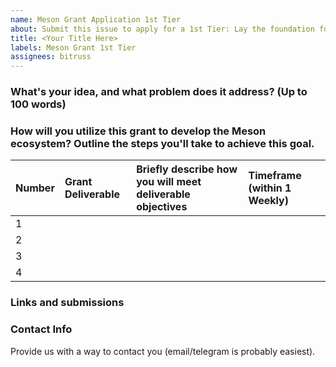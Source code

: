 ```yaml
---
name: Meson Grant Application 1st Tier
about: Submit this issue to apply for a 1st Tier: Lay the foundation for the community
title: <Your Title Here>
labels: Meson Grant 1st Tier
assignees: bitruss
---
```


### What's your idea, and what problem does it address? (Up to 100 words)

### How will you utilize this grant to develop the Meson ecosystem? Outline the steps you'll take to achieve this goal.

|Number|Grant Deliverable|Briefly describe how you will meet deliverable objectives|Timeframe (within 1 Weekly)|
|:----|:----|:----|:----|
|1|    |    |    |
|2|    |    |    |
|3|    |    |    |
|4|    |    |    |

### Links and submissions

### Contact Info
Provide us with a way to contact you (email/telegram is probably easiest). 